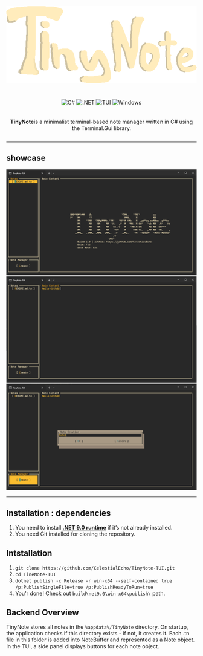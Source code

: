 <div style="display: flex; flex-direction: column; align-items: center; justify-content: center; gap: 20px;">
  <div>
    <img 
      src="./git_assets/TinyNote.png" 
      alt="TinyNote-TUI-logo" 
      width="571">
    <div>
      <h1></h1>
      <div style="text-align: center;">
        <img src="https://img.shields.io/badge/C%23-239120?style=for-the-badge&logo=c-sharp&logoColor=white" alt="C#">
        <img src="https://img.shields.io/badge/.NET-512BD4?style=for-the-badge&logoColor=white" alt=".NET">
        <img src="https://img.shields.io/badge/TUI-000000?style=for-the-badge&logoColor=white" alt="TUI">
        <img src="https://img.shields.io/badge/Windows-0078D6?style=for-the-badge&logo=windows&logoColor=white" alt="Windows">
        </div>
    </div>
  </div>

  <div style="text-align: center;">
    <p><strong>TinyNote</strong>is a minimalist terminal-based note manager written in C# using the Terminal.Gui library.</p>
  </div>
</div>

---

## showcase

![Screenshot_main](./git_assets\Screenshot_main.png)
![Screenshot_note_open](./git_assets\Screenshot_note_open.png)
![Screenshot_creator](./git_assets\Screenshot_creator.png)

---

## Installation : dependencies

1. You need to install **[.NET 9.0 runtime](https://dotnet.microsoft.com/en-us/download/dotnet/9.0)** if it’s not already installed.
2.  You need Git installed for cloning the repository.

## Intstallation

1. `git clone https://github.com/CelestialEcho/TinyNote-TUI.git`
2. `cd TineNote-TUI`
3. `dotnet publish -c Release -r win-x64 --self-contained true /p:PublishSingleFile=true /p:PublishReadyToRun=true`
4. You'r done! Check out `build\net9.0\win-x64\publish\` path.

## Backend Overview

TinyNote stores all notes in the `%appdata%/TinyNote` directory. On startup, the application checks if this directory exists - if not, it creates it. Each .tn file in this folder is added into NoteBuffer and represented as a Note object. In the TUI, a side panel displays buttons for each note object.





